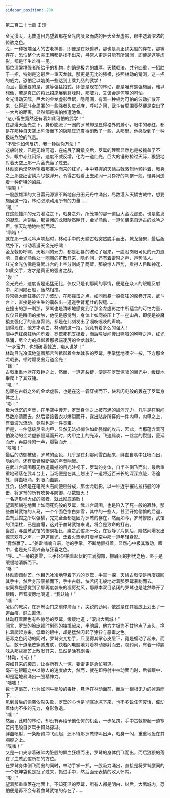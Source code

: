 ```yaml
---
sidebar_position: 208
---
```

 第二百二十七章 击溃


金光漫天，无数道目光望着那在金光内凝聚而成的巨大金龙虚影，眼中透着浓浓的惊骇之色。  
龙，一种极端强大的古老神兽，即便是在妖兽界，那也是真正顶尖般的存在，那等存在，恐怕整个大炎王朝都是找不出来，寻常人更是只能有所耳闻，即便是这等虚影，都是毕生难得一见。  
那位涅槃境强者所给予的礼物，的确是极为的雄厚，天鳞戟法，共分四重，一招胜于一招，特别是这最后一重天龙戟，那更是无比的强横，按照林动的猜测，这一招的威力，恐怕足以媲美一些达到上乘九品的武学！  
而且，最重要的是，这等强猛招式，即便是现在的林动，都是唯有勉强施展，难以想像，若是真正的将此招施展到巅峰时，那威力，又该会是何等的可怕。  
金光涌动天际，巨大的金龙虚影盘踞，隐隐间，有着一种极为可怕的波动扩散开来，让得武斗台周围的一些强者头皮发麻，呼啦之间，武斗台周围竟然便是空出了一大片的距离，显然都是害怕惨遭池鱼。  
“这小畜生竟然还有着如此可怕的武学！”  
在那漫天金光之下，身形膨胀了一圈的罗鹫却是显得格外的渺小，眼中的赤红，都是在那种自天空上弥漫而下的隐隐压迫震得消散了一些，从那里，他感受到了一种极端危险的气息。  
“不管你如何反抗，我一锤破你万法！”  
这般时候，已是无路可退，在施展了魔猿变后，罗鹫的理智显然也是被掩盖了不少，眼中赤红闪烁，速度不减反增，化为一道红光，巨大的锤影掠过天际，狠狠地对着天空上那一片金光轰了过去。  
林动面色漠然地望着那暴冲而来的红光，手中紧握的天鳞古戟激烈地颤抖着，戟身之上那些细密鳞片尽数弹开，令得古戟看上去如同一只狰狞的刺猬一般，怪异间透着一种奇特的凶威。  
“唰唰！”  
一股股雄浑的大日雷元源源不断地自丹田元丹中涌出，尽数灌入天鳞古戟中，想要施展这一招，林动必须动用所有的力量……  
“吼！”  
在这般雄浑的元力灌注之下，戟身之外，所笼罩的那一道巨大金龙虚影，也是愈发的凝现，片刻后，那紧闭的龙眼陡然睁开，金光涌动，一道仿佛来自远古的龙吟之声，惊天动地地响彻而起。  
“嗡嗡！”  
就在那一道龙吟声响起时，林动手中的天鳞古戟突然脱手而出，戟龙凝聚，最后轰然扑下，带动着漫天金光呼啸！  
金龙戟影呼啸，天地间的元力，都是狂暴的波动了起来，一股股肉眼可见的元力涟漪，自金光涌动处一圈圈的扩散开来，隐约间，还有着雷鸣之声，声势骇人。  
红光金光仿佛是将武斗台的上空分割成了两壁，那般惊人声势，看得人目眩神迷，如此交手，方才是真正的强者之战。  
“轰！”  
金光光芒，速度皆是迅猛无比，仅仅只是刹那间的事情，便是在众人的眼瞳反射中，如同陨石般，轰然相撞。  
异常强大而狂暴的元力波动，在那撞击之点，如同风暴一般疯狂的席卷开来，武斗台上，直接是被生生的震裂出一道道手臂粗壮的裂缝……  
在撞击的那一刹那，罗鹫也是清晰地感觉到了那金龙虚影之中所蕴含的可怕力量，仅仅只是瞬间的接触，他便是感觉到，身体上如同被压上了一座山岳，即便是被魔猿变强化了的全身骨骼，都是在此刻发出了嘎吱嘎吱的声响。  
到得现在，他方才明白，林动的这一招，究竟有着多么的强大！  
眼中赤红疯狂地闪烁着，罗鹫死死支撑着，而后喉咙间传出嘶哑的咆哮之声，红光暴涌，尽全力的抵御着那极端凌厉的金龙戟影。  
“一身蛮力，也想破我戟法，痴人说梦！”  
林动目光冷漠地望着那苦苦抵御着金龙戟影的罗鹫，手掌猛地凌空一按，下方那金龙戟影，顿时爆发出万道金光！  
“铛！”  
古戟重重地劈在双锤之上，然而，一道道裂缝，便是在罗鹫惊骇的目光中，缓缓地攀爬上了其双锤。  
“吼！”  
包裹在古戟之外的金龙虚影，也是在这一霎穿梭而下，快若闪电般的轰在了罗鹫身体之上。  
“嘭！”  
极为低沉的声音，在半空中传开，罗鹫身体之上被布满的雄浑元力，几乎是在瞬间尽数崩溃而去，然后紧接着衣衫爆裂而开，露出贴身所穿的一件内甲，内甲之上，有着波光流动，竟然也是一件灵宝。  
但是，一件低级灵宝内甲，显然无法抵御住如此强悍的攻击，因此，当那蕴含着可怕波动的金龙虚影蔓延而开时，内甲之上的光泽，飞速黯淡，一丝丝的裂缝，蔓延而开，再度砰的一声，爆裂而开……  
“噗嗤！”  
最后的防御被破，罗鹫的面色，几乎是在刹那间雪白起来，鲜血自嘴中狂喷而出，隐约间，还有着骨骼断裂的声音响起。  
在武斗台周围那无数道震撼的目光注视下，罗鹫的身体，自半空倒飞而出，最后重重地砸落在武斗台上，当场便是在其上划出了一道将近百米长的深深痕迹，沿途处，鲜血喷涌，刺眼而血腥。  
胜负，仿佛是在电光火石间便已分成，那金龙戟影，以一种近乎摧枯拉朽般的冲击，将罗鹫的所有攻势与防御，尽数毁灭！  
一名造形境大成的强者，就此彻底落败！  
望着那躺在地面上如同死狗般的罗鹫，武斗台周围，也是陷入了死一般的寂静，那些血鹫武馆的人马，一个个面色惨白如雪，其中的一些人，甚至开始偷偷的后退，血鹫武馆之所以强横，完完全全都是因为罗鹫的存在，然而如今，罗鹫惨败，武馆的顶梁柱，已是崩塌，这对于血鹫武馆来说，将会是致命的打击。  
当然，与血鹫武馆的惨淡相比，鹰之武馆那一处，在寂静了片刻后，陡然间爆发出惊天欢呼之声，一道道目光，泛着火热地盯着半空中那一道年轻身影。  
“竟然赢了……”姜雷喃喃自语，他的手掌，不断地颤抖着，显然心中极其激动，眼中，也是充斥着兴奋与狂喜之色。  
“呼……”一旁的姜雪，玉手轻轻拍着起伏的丰满胸部，柳眉间的担忧之色，终于是缓缓地消解而下。  
“咻！”  
林动脚踏剑芒，他目光冰冷地望着下方的罗鹫，手掌一探，天鳞古戟便是再度掠回其手中，然后身形暴掠而下，手中古戟，快若闪电般地对着那罗鹫暴刺而去。  
似同样是感觉到了那再度袭来的凌厉劲风，那原本双目紧闭的罗鹫也是陡然睁开了眼睛，声音凄厉地喝道：“我认输！”  
“嗤！”  
凌厉的戟尖，在罗鹫面门之前停滞而下，尖锐的劲风，依然是在其脸庞上划出了一道血痕，鲜血直流。  
林动盯着面色有些惊恐的罗鹫，缓缓地道：“滚出大鹰城！”  
闻言，罗鹫的脸庞顿时剧烈的抽搐起来，半晌后，他方才极为不甘地点了点头，挣扎着爬起身来，低垂的眼中，却是猛然闪起了狰狞与恶毒之色。  
恶毒之色闪动的同时，罗鹫突兀抬手，只见得其掌心皮层下，竟是蠕动了起来，而后，数十道毫芒穿透皮肤，快若闪电般地对着林动暴射而去，隐约间，有着一种腥味从那些毫芒上散发开来，显然是涂有剧毒。  
“林动，小心！”  
突如其来的袭击，让得所有人一惊，姜雷更是急忙喝道。  
毫芒在眼瞳之中以惊人的速度放大，然而，就在即将射中林动面门时，后者眼中，却是猛地暴涌出一股精神力。  
“嗤嗤！”  
数十道毫芒，化为如同牛毫般的毒针，悬浮在林动面前，而后一根根无力的掉落而下……  
见到最后的偷袭依然失败，罗鹫的心也是彻底冰凉下来，也不多说任何废话，催动着体内不多的元力，身形急退。  
“嗤！”  
然而，此时的林动，却没有再给予他任何的机会，一步急跨，手中古戟带起一道寒芒闪电般自罗鹫手臂处掠过。  
鲜血喷射，一条断臂冲飞而起，还不待那罗鹫惨叫出声，戟身一闪，重重地轰在其胸膛之上。  
“噗嗤！”  
又是一口夹杂着破碎内脏般的鲜血狂喷而出，罗鹫的身体倒飞而出，而后狼狈的落在了血鹫武馆所在的方位。  
在罗鹫身体倒飞而出的同时，林动手掌一抓，一股吸力涌出，直接是将罗鹫腰间的一个乾坤袋也是扯了过来，抓进手中，然后面无表情的收入怀内。  
“嘭！”  
望着那重重落在地面上，不知死活的罗鹫，所有人都是明白，以后，大鹰城内，恐怕便是再不会有着血鹫武馆的存在了……  
  
  
